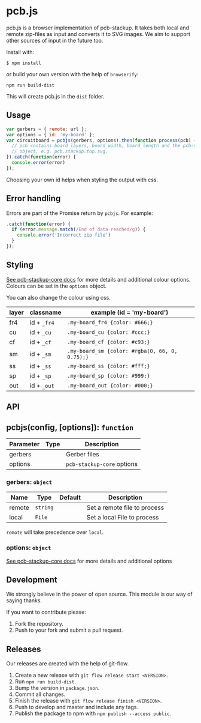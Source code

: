 # pcb.js

pcb.js is a browser implementation of pcb-stackup. It takes both local and
remote zip-files as input and converts it to SVG images. We aim to support
other sources of input in the future too.

Install with:

```
$ npm install
```

or build your own version with the help of `browserify`:

```
npm run build-dist
```

This will create pcb.js in the `dist` folder.

## Usage

```javascript
var gerbers = { remote: url };
var options = { id: 'my-board' };
var circuitboard = pcbjs(gerbers, options).then(function process(pcb) {
  // pcb contains board_layers, board_width, board_length and the pcb-stackup
  // object, e.g. pcb.stackup.top.svg.
}).catch(function(error) {
  console.error(error)
});
```

Choosing your own id helps when styling the output with css.

## Error handling

Errors are part of the Promise return by `pcbjs`. For example:

```javascript
.catch(function(error) {
  if (error.message.match(/End of data reached/g)) {
    console.error('Incorrect zip file')
  }
});
```

## Styling

[See pcb-stackup-core docs](https://github.com/tracespace/pcb-stackup-core/blob/master/README.md#color) for more details
and additional colour options. Colours can be set in the `options` object.

You can also change the colour using css.

layer | classname   | example (id = 'my-board')
------|-------------|-------------------------------------------------
fr4   | id + `_fr4` | `.my-board_fr4 {color: #666;}`
cu    | id + `_cu`  | `.my-board_cu {color: #ccc;}`
cf    | id + `_cf`  | `.my-board_cf {color: #c93;}`
sm    | id + `_sm`  | `.my-board_sm {color: #rgba(0, 66, 0, 0.75);}`
ss    | id + `_ss`  | `.my-board_ss {color: #fff;}`
sp    | id + `_sp`  | `.my-board_sp {color: #999;}`
out   | id + `_out` | `.my-board_out {color: #000;}`

## API

## pcbjs(config, [options]): `function`

Parameter | Type              | Description
----------|-------------------|------------
gerbers   | <Gerbers>         | Gerber files
options   | <Options>         | `pcb-stackup-core` options

### gerbers: `object`

Name      | Type     | Default | Description
----------|----------|---------|------------
remote    | `string` |         | Set a remote file to process
local     | `File`   |         | Set a local File to process

`remote` will take precedence over `local`.

### options: `object`

[See pcb-stackup-core docs](https://github.com/tracespace/pcb-stackup-core/blob/master/README.md#options) for more details and additional options

## Development

We strongly believe in the power of open source. This module is our way
of saying thanks.

If you want to contribute please:

1. Fork the repository.
2. Push to your fork and submit a pull request.

## Releases

Our releases are created with the help of git-flow.

1. Create a new release with `git flow release start <VERSION>`.
2. Run `npm run build-dist`.
3. Bump the version in `package.json`.
4. Commit all changes.
5. Finish the release with `git flow release finish <VERSION>`.
6. Push to develop and master and include any tags.
7. Publish the package to npm with `npm publish --access public`.
